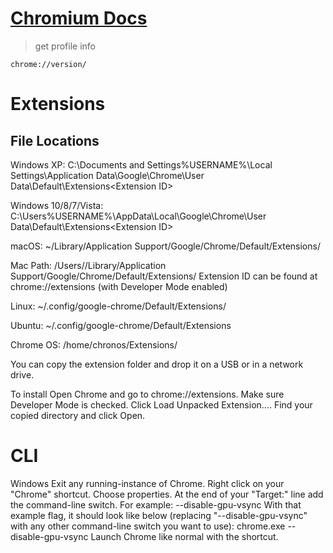# [Chromium Docs](https://chromium.googlesource.com/chromium/src/+/master/docs/user_data_dir.md)

> get profile info
```
chrome://version/
```

# Extensions 
## File Locations 
Windows XP: C:\Documents and Settings\%USERNAME%\Local Settings\Application Data\Google\Chrome\User Data\Default\Extensions\<Extension ID>

Windows 10/8/7/Vista: C:\Users\%USERNAME%\AppData\Local\Google\Chrome\User Data\Default\Extensions\<Extension ID>

macOS: ~/Library/Application Support/Google/Chrome/Default/Extensions/<Extension ID>

Mac Path: /Users/<username>/Library/Application Support/Google/Chrome/Default/Extensions/<Extension ID> Extension ID can be found at chrome://extensions (with Developer Mode enabled) 

Linux: ~/.config/google-chrome/Default/Extensions/<Extension ID>

Ubuntu: ~/.config/google-chrome/Default/Extensions

Chrome OS: /home/chronos/Extensions/<Extension ID>

You can copy the extension folder and drop it on a USB or in a network drive.

To install
Open Chrome and go to chrome://extensions.
Make sure Developer Mode is checked.
Click Load Unpacked Extension....
Find your copied directory and click Open.

# CLI

Windows
Exit any running-instance of Chrome.
Right click on your "Chrome" shortcut.
Choose properties.
At the end of your "Target:" line add the command-line switch. For example:
--disable-gpu-vsync
With that example flag, it should look like below (replacing "--disable-gpu-vsync" with any other command-line switch you want to use): chrome.exe --disable-gpu-vsync
Launch Chrome like normal with the shortcut.

